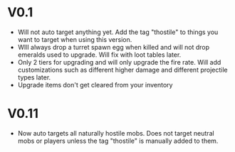 # V0.1
- Will not auto target anything yet. Add the tag "thostile" to things you want to target when using this version.
- WIll always drop a turret spawn egg when killed and will not drop emeralds used to upgrade. Will fix with loot tables later.
- Only 2 tiers for upgrading and will only upgrade the fire rate. Will add customizations such as different higher damage and different projectile types later.
- Upgrade items don't get cleared from your inventory

# V0.11
- Now auto targets all naturally hostile mobs. Does not target neutral mobs or players unless the tag "thostile" is manually added to them. 

